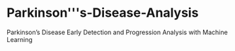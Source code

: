 # Parkinson'''s-Disease-Analysis
Parkinson’s Disease Early Detection and Progression Analysis with Machine Learning
